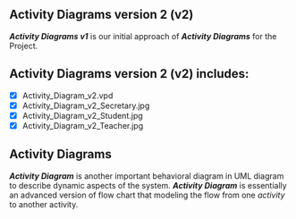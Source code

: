 ## Activity Diagrams version 2 (v2)
**_Activity Diagrams v1_** is our initial approach of **_Activity Diagrams_** for the Project.

## Activity Diagrams version 2 (v2) includes:
- [x] Activity_Diagram_v2.vpd
- [x] Activity_Diagram_v2_Secretary.jpg
- [x] Activity_Diagram_v2_Student.jpg
- [x] Activity_Diagram_v2_Teacher.jpg

## Activity Diagrams
**_Activity Diagram_** is another important behavioral diagram in UML diagram to describe dynamic aspects of the system.
**_Activity Diagram_** is essentially an advanced version of flow chart that modeling the flow from one _activity_ to another activity.


